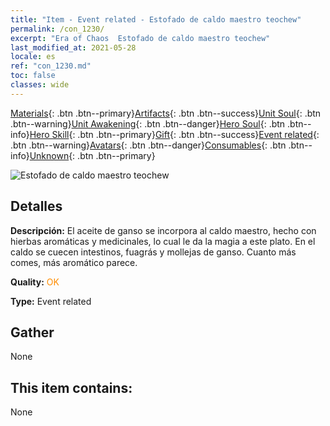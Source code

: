 ```yaml
---
title: "Item - Event related - Estofado de caldo maestro teochew"
permalink: /con_1230/
excerpt: "Era of Chaos  Estofado de caldo maestro teochew"
last_modified_at: 2021-05-28
locale: es
ref: "con_1230.md"
toc: false
classes: wide
---
```

 [Materials](/ItemsES/){: .btn .btn--primary}[Artifacts](/ItemsES/Artifacts/){: .btn .btn--success}[Unit Soul](/ItemsES/UnitSoul/){: .btn .btn--warning}[Unit Awakening](/ItemsES/UnitAwakening/){: .btn .btn--danger}[Hero Soul](/ItemsES/HeroSoul/){: .btn .btn--info}[Hero Skill](/ItemsES/HeroSkill/){: .btn .btn--primary}[Gift](/ItemsES/Gift/){: .btn .btn--success}[Event related](/ItemsES/Events/){: .btn .btn--warning}[Avatars](/ItemsES/Avatars/){: .btn .btn--danger}[Consumables](/ItemsES/Consumables/){: .btn .btn--info}[Unknown](/ItemsES/Unknown/){: .btn .btn--primary}

 ![Estofado de caldo maestro teochew](/images/t/i_81531131.png)

## Detalles
 **Descripción:** El aceite de ganso se incorpora al caldo maestro, hecho con hierbas aromáticas y medicinales, lo cual le da la magia a este plato. En el caldo se cuecen intestinos, fuagrás y mollejas de ganso. Cuanto más comes, más aromático parece.

 **Quality:** <span style="color: #FF8C00">OK</span>

 **Type:** Event related

## Gather

  None

## This item contains:

  None

